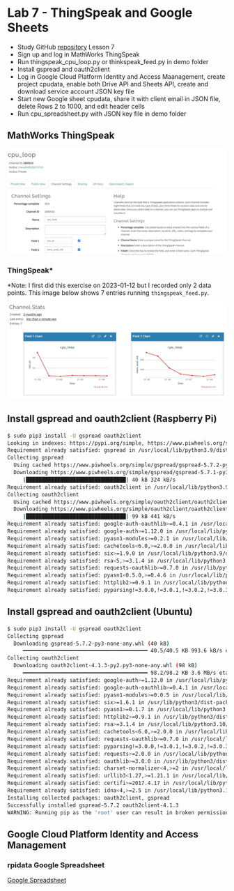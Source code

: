 # Lab 7 - ThingSpeak and Google Sheets

* Study GitHub [repository](https://github.com/kevinwlu/iot/tree/master/lesson7) Lesson 7
* Sign up and log in MathWorks ThingSpeak
* Run thingspeak_cpu_loop.py or thinkspeak_feed.py in demo folder
* Install gspread and oauth2client
* Log in Google Cloud Platform Identity and Access Maanagement, create project cpudata, enable both Drive API and Sheets API, create and download service account JSON key file
* Start new Google sheet cpudata, share it with client email in JSON file, delete Rows 2 to 1000, and edit header cells
* Run cpu_spreadsheet.py with JSON key file in demo folder

## MathWorks ThingSpeak

![cpu_loop.jpg](cpu_loop.jpg)

### ThingSpeak*

*Note: I first did this exercise on 2023-01-12 but I recorded only 2 data points.
This image below shows 7 entries running `thingspeak_feed.py`.

![thingspeak_feed.jpg](thingspeak_feed.jpg)

## Install gspread and oauth2client (Raspberry Pi)

```sh
$ sudo pip3 install -U gspread oauth2client
Looking in indexes: https://pypi.org/simple, https://www.piwheels.org/simple
Requirement already satisfied: gspread in /usr/local/lib/python3.9/dist-packages (5.7.2)
Collecting gspread
  Using cached https://www.piwheels.org/simple/gspread/gspread-5.7.2-py3-none-any.whl (40 kB)
  Downloading https://www.piwheels.org/simple/gspread/gspread-5.7.1-py3-none-any.whl (40 kB)
     |████████████████████████████████| 40 kB 324 kB/s 
Requirement already satisfied: oauth2client in /usr/local/lib/python3.9/dist-packages (4.1.3)
Collecting oauth2client
  Using cached https://www.piwheels.org/simple/oauth2client/oauth2client-4.1.3-py2.py3-none-any.whl (98 kB)
  Downloading https://www.piwheels.org/simple/oauth2client/oauth2client-4.1.2-py2.py3-none-any.whl (99 kB)
     |████████████████████████████████| 99 kB 441 kB/s 
Requirement already satisfied: google-auth-oauthlib>=0.4.1 in /usr/local/lib/python3.9/dist-packages (from gspread) (0.8.0)
Requirement already satisfied: google-auth>=1.12.0 in /usr/local/lib/python3.9/dist-packages (from gspread) (2.16.0)
Requirement already satisfied: pyasn1-modules>=0.2.1 in /usr/local/lib/python3.9/dist-packages (from google-auth>=1.12.0->gspread) (0.2.8)
Requirement already satisfied: cachetools<6.0,>=2.0.0 in /usr/local/lib/python3.9/dist-packages (from google-auth>=1.12.0->gspread) (5.2.1)
Requirement already satisfied: six>=1.9.0 in /usr/local/lib/python3.9/dist-packages (from google-auth>=1.12.0->gspread) (1.11.0)
Requirement already satisfied: rsa<5,>=3.1.4 in /usr/local/lib/python3.9/dist-packages (from google-auth>=1.12.0->gspread) (4.9)
Requirement already satisfied: requests-oauthlib>=0.7.0 in /usr/lib/python3/dist-packages (from google-auth-oauthlib>=0.4.1->gspread) (1.0.0)
Requirement already satisfied: pyasn1<0.5.0,>=0.4.6 in /usr/local/lib/python3.9/dist-packages (from pyasn1-modules>=0.2.1->google-auth>=1.12.0->gspread) (0.4.8)
Requirement already satisfied: httplib2>=0.9.1 in /usr/local/lib/python3.9/dist-packages (from oauth2client) (0.21.0)
Requirement already satisfied: pyparsing!=3.0.0,!=3.0.1,!=3.0.2,!=3.0.3,<4,>=2.4.2 in /usr/local/lib/python3.9/dist-packages (from httplib2>=0.9.1->oauth2client) (3.0.9)
```

## Install gspread and oauth2client (Ubuntu)

```sh
$ sudo pip3 install -U gspread oauth2client
Collecting gspread
  Downloading gspread-5.7.2-py3-none-any.whl (40 kB)
     ━━━━━━━━━━━━━━━━━━━━━━━━━━━━━━━━━━━━━━━━ 40.5/40.5 KB 993.6 kB/s eta 0:00:00
Collecting oauth2client
  Downloading oauth2client-4.1.3-py2.py3-none-any.whl (98 kB)
     ━━━━━━━━━━━━━━━━━━━━━━━━━━━━━━━━━━━━━━━━ 98.2/98.2 KB 3.6 MB/s eta 0:00:00
Requirement already satisfied: google-auth>=1.12.0 in /usr/local/lib/python3.10/dist-packages (from gspread) (2.16.0)
Requirement already satisfied: google-auth-oauthlib>=0.4.1 in /usr/local/lib/python3.10/dist-packages (from gspread) (0.4.6)
Requirement already satisfied: pyasn1-modules>=0.0.5 in /usr/local/lib/python3.10/dist-packages (from oauth2client) (0.2.8)
Requirement already satisfied: six>=1.6.1 in /usr/lib/python3/dist-packages (from oauth2client) (1.16.0)
Requirement already satisfied: pyasn1>=0.1.7 in /usr/local/lib/python3.10/dist-packages (from oauth2client) (0.4.8)
Requirement already satisfied: httplib2>=0.9.1 in /usr/lib/python3/dist-packages (from oauth2client) (0.20.2)
Requirement already satisfied: rsa>=3.1.4 in /usr/local/lib/python3.10/dist-packages (from oauth2client) (4.9)
Requirement already satisfied: cachetools<6.0,>=2.0.0 in /usr/local/lib/python3.10/dist-packages (from google-auth>=1.12.0->gspread) (5.2.1)
Requirement already satisfied: requests-oauthlib>=0.7.0 in /usr/local/lib/python3.10/dist-packages (from google-auth-oauthlib>=0.4.1->gspread) (1.3.1)
Requirement already satisfied: pyparsing!=3.0.0,!=3.0.1,!=3.0.2,!=3.0.3,<4,>=2.4.2 in /usr/lib/python3/dist-packages (from httplib2>=0.9.1->oauth2client) (2.4.7)
Requirement already satisfied: requests>=2.0.0 in /usr/local/lib/python3.10/dist-packages (from requests-oauthlib>=0.7.0->google-auth-oauthlib>=0.4.1->gspread) (2.28.2)
Requirement already satisfied: oauthlib>=3.0.0 in /usr/lib/python3/dist-packages (from requests-oauthlib>=0.7.0->google-auth-oauthlib>=0.4.1->gspread) (3.2.0)
Requirement already satisfied: charset-normalizer<4,>=2 in /usr/local/lib/python3.10/dist-packages (from requests>=2.0.0->requests-oauthlib>=0.7.0->google-auth-oauthlib>=0.4.1->gspread) (3.0.1)
Requirement already satisfied: urllib3<1.27,>=1.21.1 in /usr/local/lib/python3.10/dist-packages (from requests>=2.0.0->requests-oauthlib>=0.7.0->google-auth-oauthlib>=0.4.1->gspread) (1.26.14)
Requirement already satisfied: certifi>=2017.4.17 in /usr/local/lib/python3.10/dist-packages (from requests>=2.0.0->requests-oauthlib>=0.7.0->google-auth-oauthlib>=0.4.1->gspread) (2022.12.7)
Requirement already satisfied: idna<4,>=2.5 in /usr/local/lib/python3.10/dist-packages (from requests>=2.0.0->requests-oauthlib>=0.7.0->google-auth-oauthlib>=0.4.1->gspread) (3.4)
Installing collected packages: oauth2client, gspread
Successfully installed gspread-5.7.2 oauth2client-4.1.3
WARNING: Running pip as the 'root' user can result in broken permissions and conflicting behaviour with the system package manager. It is recommended to use a virtual environment instead: https://pip.pypa.io/warnings/venv
```

## Google Cloud Platform Identity and Access Management

### rpidata Google Spreadsheet

[Google Spreadsheet](https://docs.google.com/spreadsheets/d/1aaAv8jCtFTA9eNsab3ZEvfJGuYb_dVtfE7GiKSauwXs/edit?usp=sharing)
